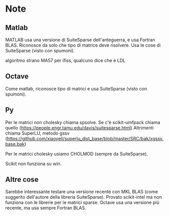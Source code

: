 # Note

## Matlab
MATLAB usa una versione di SuiteSparse dell'anteguerra, e usa Fortran BLAS.
Riconosce da solo che tipo di matrice deve risolvere.
Usa le cose di SuiteSparse (visto con spumoni).

algoritmo strano MA57 per ifiss, qualcuno dice che è LDL

## Octave
Come matlab, riconosce tipo di matrici e usa SuiteSparse (visto con spumoni).

## Py
Per le matrici non cholesky chiama spsolve.
Se c'è scikit-umfpack chiama quello (https://people.engr.tamu.edu/davis/suitesparse.html)
Altrimenti chiama SuperLU, metodo gssv (https://github.com/xiaoyeli/superlu_dist_base/blob/master/SRC/bak/xgssv.base.bak)

Per le matrici cholesky usiamo CHOLMOD (sempre da SuiteSparse).

Scikit non funziona su win.

## Altre cose
Sarebbe interessante testare una versione recente con MKL BLAS (come suggerito dell'autore della libreria SuiteSparse).
Provato scikit-intel ma non funziona con le librerie per le matrici sparse.
Octave usa una versione più recente, ma usa sempre Fortran BLAS.
